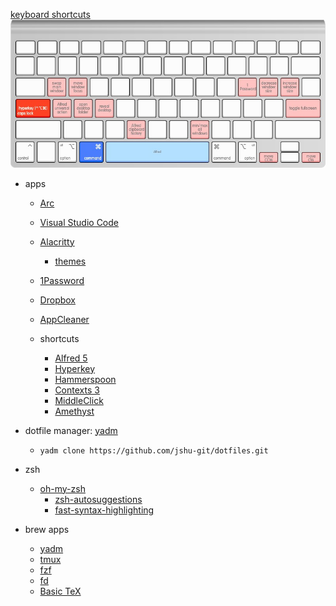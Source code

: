 [keyboard shortcuts](http://www.keyboard-layout-editor.com/)
![keyboard shortcuts](keyboard.jpg)

- apps
  - [Arc](https://arc.net/)
  - [Visual Studio Code](https://code.visualstudio.com/)
  - [Alacritty](https://alacritty.org/)
    - [themes](https://github.com/alacritty/alacritty-theme)
  - [1Password](https://1password.com/downloads/mac/)
  - [Dropbox](https://www.dropbox.com/downloading?os=mac)
  - [AppCleaner](https://freemacsoft.net/appcleaner/)

  - shortcuts
    - [Alfred 5](https://www.alfredapp.com/)
    - [Hyperkey](https://hyperkey.app/)
    - [Hammerspoon](https://www.hammerspoon.org/)
    - [Contexts 3](https://contexts.co/)
    - [MiddleClick](https://github.com/artginzburg/MiddleClick-Sonoma)
    - [Amethyst](https://ianyh.com/amethyst/)

- dotfile manager: [yadm](https://yadm.io/docs/getting_started)
  - `yadm clone https://github.com/jshu-git/dotfiles.git`

- zsh
  - [oh-my-zsh](https://ohmyz.sh/#install)
    - [zsh-autosuggestions](https://github.com/zsh-users/zsh-autosuggestions/blob/master/INSTALL.md#oh-my-zsh)
    - [fast-syntax-highlighting](https://github.com/zdharma-continuum/fast-syntax-highlighting#oh-my-zsh)

- brew apps
  - [yadm](https://yadm.io/docs/getting_started)
  - [tmux](https://github.com/tmux/tmux/wiki)
  - [fzf](https://github.com/junegunn/fzf)
  - [fd](https://github.com/sharkdp/fd)
  - [Basic TeX](https://tug.org/mactex/morepackages.html)